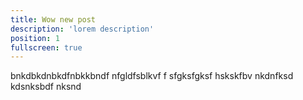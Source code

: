 ```yaml
---
title: Wow new post
description: 'lorem description'
position: 1
fullscreen: true
---
```


bnkdbkdnbkdfnbkkbndf nfgldfsblkvf
f sfgksfgksf hskskfbv nkdnfksd kdsnksbdf nksnd
